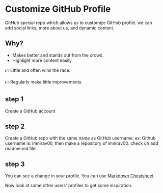 
# Customize GitHub Profile

GitHub special repo which allows us to customize GitHub profile.
we can add social links, more about us, and dynamic content.

## Why?
- Makes better and stands out from the crowd.
- Highlight more content easily

👉Little and often wins the race.

👉Regularly make little improvements.

## step 1
Create a GitHub account

## step 2
Create a GitHub repo with the same name as GitHub username.
ex: Github username is: imnirav00, then make a repository of imnirav00.
check on add readme.md file

## step 3
You can see a change in your profile. You can use [Markdown Cheatsheet](./markdown/README.md)

Now look at some other users' profiles to get some inspiration.
